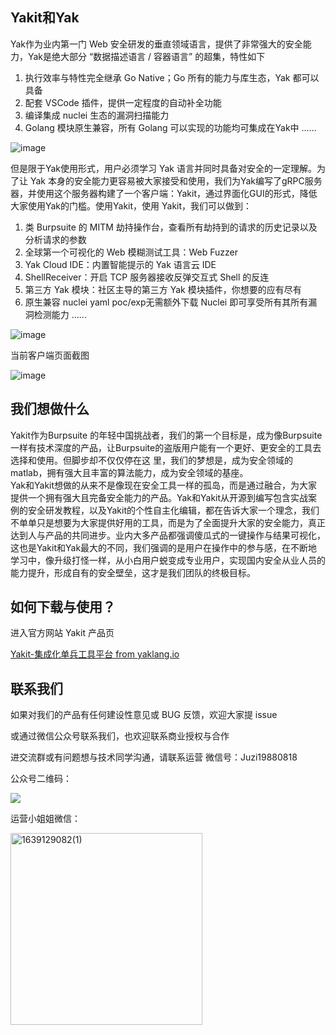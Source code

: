 ## Yakit和Yak

Yak作为业内第一门 Web 安全研发的垂直领域语言，提供了非常强大的安全能力，Yak是绝大部分 “数据描述语言 / 容器语言” 的超集，特性如下
1. 执行效率与特性完全继承 Go Native；Go 所有的能力与库生态，Yak 都可以具备
1. 配套 VSCode 插件，提供一定程度的自动补全功能
1. 编译集成 nuclei 生态的漏洞扫描能力
1. Golang 模块原生兼容，所有 Golang 可以实现的功能均可集成在Yak中
...... 

![image](https://user-images.githubusercontent.com/94944398/145550929-ad393f3e-0bad-4d62-b4b3-ce6d658d0eb6.png)

但是限于Yak使用形式，用户必须学习 Yak 语言并同时具备对安全的一定理解。为了让 Yak 本身的安全能力更容易被大家接受和使用，我们为Yak编写了gRPC服务器，并使用这个服务器构建了一个客户端：Yakit，通过界面化GUI的形式，降低大家使用Yak的门槛。使用Yakit，使用 Yakit，我们可以做到：
1. 类 Burpsuite 的 MITM 劫持操作台，查看所有劫持到的请求的历史记录以及分析请求的参数
1. 全球第一个可视化的 Web 模糊测试工具：Web Fuzzer
1. Yak Cloud IDE：内置智能提示的 Yak 语言云 IDE
1. ShellReceiver：开启 TCP 服务器接收反弹交互式 Shell 的反连
1. 第三方 Yak 模块：社区主导的第三方 Yak 模块插件，你想要的应有尽有
1. 原生兼容 nuclei yaml poc/exp无需额外下载 Nuclei 即可享受所有其所有漏洞检测能力
...... 

 ![image](https://user-images.githubusercontent.com/94944398/145550856-11698200-49ae-4d42-8e76-f96ec3ce7cfa.png)


当前客户端页面截图

![image](https://user-images.githubusercontent.com/94944398/145552998-4740e37b-a7ed-445e-9642-3723372fce9b.png)


## 我们想做什么 

  Yakit作为Burpsuite 的年轻中国挑战者，我们的第一个目标是，成为像Burpsuite一样有技术深度的产品，让Burpsuite的盗版用户能有一个更好、更安全的工具去选择和使用。但脚步却不仅仅停在这 里，我们的梦想是，成为安全领域的matlab，拥有强大且丰富的算法能力，成为安全领域的基座。  
  Yak和Yakit想做的从来不是像现在安全工具一样的孤岛，而是通过融合，为大家提供一个拥有强大且完备安全能力的产品。Yak和Yakit从开源到编写包含实战案例的安全研发教程，以及Yakit的个性自主化编辑，都在告诉大家一个理念，我们不单单只是想要为大家提供好用的工具，而是为了全面提升大家的安全能力，真正达到人与产品的共同进步。业内大多产品都强调傻瓜式的一键操作与结果可视化，这也是Yakit和Yak最大的不同，我们强调的是用户在操作中的参与感，在不断地学习中，像升级打怪一样，从小白用户蜕变成专业用户，实现国内安全从业人员的能力提升，形成自有的安全壁垒，这才是我们团队的终极目标。
    

## 如何下载与使用？

进入官方网站 Yakit 产品页

[Yakit-集成化单兵工具平台 from yaklang.io](http://www.yaklang.io/products/intro/)

## 联系我们

如果对我们的产品有任何建设性意见或 BUG 反馈，欢迎大家提 issue

或通过微信公众号联系我们，也欢迎联系商业授权与合作

进交流群或有问题想与技术同学沟通，请联系运营 微信号：Juzi19880818 

公众号二维码：

![](https://www.yaklang.io/assets/images/qrcode_for_yaklang-f67bc5fedba90c628080507245f66a34.jpg)

运营小姐姐微信：

<img width="307" alt="1639129082(1)" src="https://user-images.githubusercontent.com/94944398/145552105-a2580646-4387-49df-8159-26b53c1a85d0.png">

